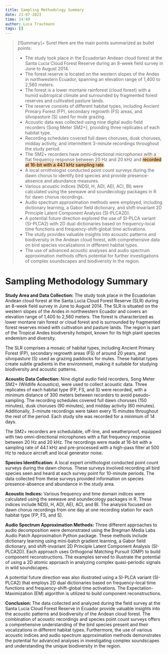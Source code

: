 ```yaml
---
title: Sampling Methodology Summary
date: 21-07-2023
time: 14:49
author: Luca Trautmann
tags: []
---
```


> [!Summary]+
> Sure! Here are the main points summarized as bullet points:
> 
> - The study took place in the Ecuadorian Andean cloud forest at the Santa Lucia Cloud Forest Reserve during an 8-week field survey in June to August 2014.
> - The forest reserve is located on the western slopes of the Andes in northwestern Ecuador, spanning an elevation range of 1,400 to 2,560 meters.
> - The forest is a lower montane rainforest (cloud forest) with a humid subtropical climate and surrounded by fragmented forest reserves and cultivated pasture lands.
> - The reserve consists of different habitat types, including Ancient Primary Forest (FP), secondary regrowth (FS) areas, and silvopasture (S) used for mule grazing.
> - Acoustic data was collected using nine digital audio field recorders (Song Meter SM2+), providing three replicates of each habitat type.
> - Recording schedules covered full dawn choruses, dusk choruses, midday activity, and intermittent 3-minute recordings throughout the study period.
> - The SM2+ recorders have omni-directional microphones with a flat frequency response between 20 Hz and 20 kHz and <mark style="background: #FFB86CA6;">recorded at 16-bit with a 44.1 kHz sampling rate</mark>.
> - A local ornithologist conducted point count surveys during the dawn chorus to identify bird species and provide presence-absence and abundance measures.
> - Various acoustic indices (NDSI, H, ADI, AEI, ACI, BI) were calculated using the seewave and soundecology packages in R for dawn chorus recordings.
> - Audio spectrum approximation methods were employed, including dictionary learning, a Gabor field dictionary, and shift-invariant 2D Principle Latent Component Analysis (SI-PLCA2D).
> - A potential future direction explored the use of SI-PLCA variant (SI-PLCA2) with 2D dual dictionaries based on frequency-local time functions and frequency-shift-global time activations.
> - The study provides valuable insights into acoustic patterns and biodiversity in the Andean cloud forest, with comprehensive data on bird species vocalizations in different habitat types.
> - The use of advanced acoustic analyses and audio spectrum approximation methods offers potential for further investigations of complex soundscapes and biodiversity in the region.

# Sampling Methodology Summary
**Study Area and Data Collection:**
The study took place in the Ecuadorian Andean cloud forest at the Santa Lucia Cloud Forest Reserve (SLR) during an 8-week field survey in June to August 2014. The SLR is situated on the western slopes of the Andes in northwestern Ecuador and covers an elevation range of 1,400 to 2,560 meters. The forest is characterized as lower montane rain forest or cloud forest and is surrounded by fragmented forest reserves mixed with cultivation and pasture lands. The region is part of the Tropical Andes biodiversity hotspot, known for its high plant species endemism and diversity.

The SLR comprises a mosaic of habitat types, including Ancient Primary Forest (FP), secondary regrowth areas (FS) of around 20 years, and silvopasture (S) used as grazing paddocks for mules. These habitat types create subtle gradients in the environment, making it suitable for studying biodiversity and acoustic patterns.

**Acoustic Data Collection:**
Nine digital audio field recorders, Song Meter SM2+ (Wildlife Acoustics), were used to collect acoustic data. Three replicates of each habitat type (FP, FS, and S) were recorded, with a minimum distance of 300 meters between recorders to avoid pseudo-sampling. The recording schedules covered full dawn choruses (150 minutes), dusk choruses (90 minutes), and midday activity (60 minutes). Additionally, 3-minute recordings were taken every 15 minutes throughout the rest of the period. Each study site was recorded for a minimum of 14 days.

The SM2+ recorders are schedulable, off-line, and weatherproof, equipped with two omni-directional microphones with a flat frequency response between 20 Hz and 20 kHz. The recordings were made at 16-bit with a sampling rate of 44.1 kHz and pre-processed with a high-pass filter at 500 Hz to reduce aircraft and local generator noise.

**Species Identification:**
A local expert ornithologist conducted point count surveys during the dawn chorus. These surveys involved recording all bird species seen and heard at each survey point for 10-minute periods. The data collected from these surveys provided information on species presence-absence and abundance in the study area.

**Acoustic Indices:**
Various frequency and time domain indices were calculated using the seewave and soundecology packages in R. These indices include NDSI, H, ADI, AEI, ACI, and BI. The analysis focused on dawn chorus recordings from one day at one recording station for each habitat type (FP, FS, and S).

**Audio Spectrum Approximation Methods:**
Three different approaches to audio decomposition were demonstrated using the Bregman Media Labs Audio Patch Approximation Python package. These methods include dictionary learning using mini-batch gradient learning, a Gabor field dictionary, and shift-invariant 2D Principle Latent Component Analysis (SI-PLCA2D). Each approach uses Orthogonal Matching Pursuit (OMP) to build component reconstructions. The examples served to illustrate the potential of using a 2D atomic approach in analyzing complex quasi-periodic signals in wild soundscapes.

A potential future direction was also illustrated using a SI-PLCA variant (SI-PLCA2) that employs 2D dual dictionaries based on frequency-local time functions and frequency-shift-global time activations. The Expectation-Maximization (EM) algorithm is utilized to build component reconstructions.

**Conclusion:**
The data collected and analyzed during the field survey at the Santa Lucia Cloud Forest Reserve in Ecuador provide valuable insights into the acoustic patterns and biodiversity of the Andean cloud forest. The combination of acoustic recordings and species point count surveys offers a comprehensive understanding of the bird species present and their vocalizations in different habitat types. Furthermore, the use of various acoustic indices and audio spectrum approximation methods demonstrates the potential for advanced analyses in investigating complex soundscapes and understanding the unique biodiversity in the region.
